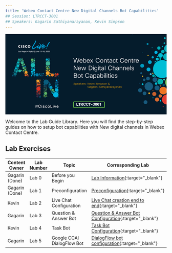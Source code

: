 ```yaml
---
title: 'Webex Contact Centre New Digital Channels Bot Capabilities'
## Session: LTRCCT-3001
## Speakers: Gagarin Sathiyanarayanan, Kevin Simpson
---
```


<img align="middle" src="images/LTRCCT-3001.jpg" width="1000" />

Welcome to the Lab Guide Library. Here you will find the step-by-step guides on how to setup bot capabilities with New digital channels in Webex Contact Centre.



## Lab Exercises

| Content Owner   | Lab Number      | Topic                     | Corresponding Lab                                         |
| --------------- | --------------- | -------------------------- | -------------------------------------------------------------           |
| Gagarin (Done) | Lab 0 | Before you Begin | [Lab Information](0_LabInfo.md){:target="\_blank"}  |
| Gagarin (Done) | Lab 1 | Preconfiguration | [Preconfiguration](1_PreReq.md){:target="\_blank"}  |
| Kevin   | Lab 2 |Live Chat Configuration | [Live Chat creation end to end](2_BasicChat.md){:target="\_blank"} |
| Gagarin | Lab 3 | Question & Answer Bot | [Question & Answer Bot Configuration](3_QnABot.md){:target="\_blank"} |
| Kevin   | Lab 4 | Task Bot  | [Task Bot Configuration](4_TaskBot.md){:target="\_blank"}   |
| Gagarin | Lab 5 | Google CCAI DialogFlow Bot | [DialogFlow bot configuration](5_CCAI.md){:target="\_blank"}    |


